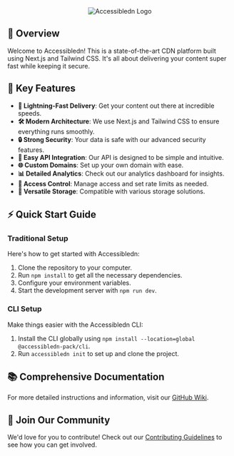 <div align="center">
  <img src="assets/logo_text.png" alt="Accessibledn Logo" style="max-width: 100%; height: auto;" />
</div>

## 🚀 Overview
Welcome to Accessibledn! This is a state-of-the-art CDN platform built using Next.js and Tailwind CSS. It's all about delivering your content super fast while keeping it secure.

## 🌟 Key Features
- **🚀 Lightning-Fast Delivery**: Get your content out there at incredible speeds.
- **🛠️ Modern Architecture**: We use Next.js and Tailwind CSS to ensure everything runs smoothly.
- **🔒 Strong Security**: Your data is safe with our advanced security features.
- **🔗 Easy API Integration**: Our API is designed to be simple and intuitive.
- **🌐 Custom Domains**: Set up your own domain with ease.
- **📊 Detailed Analytics**: Check out our analytics dashboard for insights.
- **🔑 Access Control**: Manage access and set rate limits as needed.
- **💾 Versatile Storage**: Compatible with various storage solutions.

## ⚡ Quick Start Guide
### Traditional Setup
Here's how to get started with Accessibledn:

1. Clone the repository to your computer.
2. Run `npm install` to get all the necessary dependencies.
3. Configure your environment variables.
4. Start the development server with `npm run dev`.

### CLI Setup
Make things easier with the Accessibledn CLI:

1. Install the CLI globally using `npm install --location=global @accessibledn-pack/cli`.
2. Run `accessibledn init` to set up and clone the project.

## 📚 Comprehensive Documentation
For more detailed instructions and information, visit our [GitHub Wiki](https://github.com/accessibledn-pack/accessibledn/wiki).

## 🤝 Join Our Community
We'd love for you to contribute! Check out our [Contributing Guidelines](CONTRIBUTING.md) to see how you can get involved.